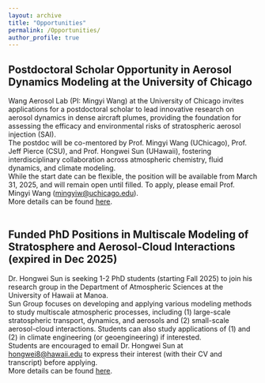 ```yaml
---
layout: archive
title: "Opportunities"
permalink: /Opportunities/
author_profile: true
---
```


Postdoctoral Scholar Opportunity in Aerosol Dynamics Modeling at the University of Chicago
------
Wang Aerosol Lab (PI: Mingyi Wang) at the University of Chicago invites applications for a postdoctoral scholar to lead innovative research on aerosol dynamics in dense aircraft plumes, providing the foundation for assessing the efficacy and environmental risks of stratospheric aerosol injection (SAI). <br />
The postdoc will be co-mentored by Prof. Mingyi Wang (UChicago), Prof. Jeff Pierce (CSU), and Prof. Hongwei Sun (UHawaii), fostering interdisciplinary collaboration across atmospheric chemistry, fluid dynamics, and climate modeling. <br />
While the start date can be flexible, the position will be available from March 31, 2025, and will remain open until filled. To apply, please email Prof. Mingyi Wang (mingyiw@uchicago.edu). <br />
More details can be found [here](https://hongwei8sun.github.io/files/Postdoc_WangLab_UChicago_Modeling_2025.pdf). <br />
<br />

Funded PhD Positions in Multiscale Modeling of Stratosphere and Aerosol-Cloud Interactions (expired in Dec 2025)
------
Dr. Hongwei Sun is seeking 1-2 PhD students (starting Fall 2025) to join his research group in the Department of Atmospheric Sciences at the University of Hawaii at Manoa. <br />
Sun Group focuses on developing and applying various modeling methods to study multiscale atmospheric processes, including (1) large-scale stratospheric transport, dynamics, and aerosols and (2) small-scale aerosol-cloud interactions. Students can also study applications of (1) and (2) in climate engineering (or geoengineering) if interested. <br />
Students are encouraged to email Dr. Hongwei Sun at hongwei8@hawaii.edu to express their interest (with their CV and transcript) before applying. <br />
More details can be found [here](https://hongwei8sun.github.io/files/Funded%20PhD%20Positions%20in%20Multiscale%20Modeling%20of%20Stratosphere%20and%20Aerosol.pdf). <br />
<br />



